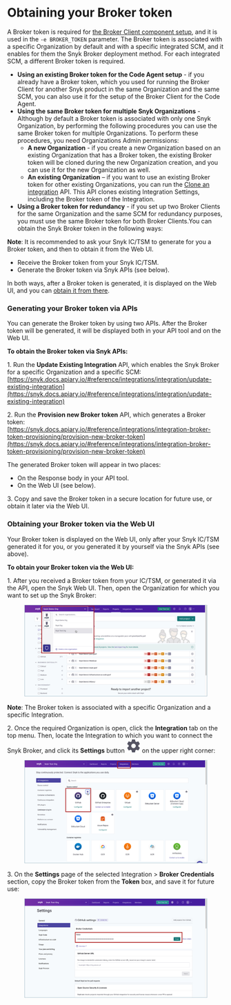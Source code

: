 # Obtaining your Broker token

A Broker token is required for [the Broker Client component setup](https://docs.snyk.io/features/snyk-broker/snyk-broker-code-agent/setting-up-the-code-agent-broker-client-deployment/step-5-setting-up-the-broker-client/step-5.2a-running-the-broker-client-without-the-code-snippet-display), and it is used in the `-e BROKER_TOKEN` parameter. The Broker token is associated with a specific Organization by default and with a specific integrated SCM, and it enables for them the Snyk Broker deployment method. For each integrated SCM, a different Broker token is required.

* **Using an existing Broker token for the Code Agent setup** - if you already have a Broker token, which you used for running the Broker Client for another Snyk product in the same Organization and the same SCM, you can also use it for the setup of the Broker Client for the Code Agent.
* **Using the same Broker token for multiple Snyk Organizations** -\
  Although by default a Broker token is associated with only one Snyk Organization, by performing the following procedures you can use the same Broker token for multiple Organizations. To perform these procedures, you need Organizations Admin permissions: &#x20;
  * **A new Organization** - if you create a new Organization based on an existing Organization that has a Broker token, the existing Broker token will be cloned during the new Organization creation, and you can use it for the new Organization as well.
  * **An existing Organization** – if you want to use an existing Broker token for other existing Organizations, you can run the [Clone an integration](https://snyk.docs.apiary.io/#reference/integrations/integration-cloning/clone-an-integration-\(with-settings-and-credentials\)) API. This API clones existing Integration Settings, including the Broker token of the Integration.
* **Using a Broker token for redundancy** - if you set up two Broker Clients for the same Organization and the same SCM for redundancy purposes, you must use the same Broker token for both Broker Clients.You can obtain the Snyk Broker token in the following ways:

**Note**: It is recommended to ask your Snyk IC/TSM to generate for you a Broker token, and then to obtain it from the Web UI.

* Receive the Broker token from your Snyk IC/TSM.
* Generate the Broker token via Snyk APIs (see below).

In both ways, after a Broker token is generated, it is displayed on the Web UI, and you can [obtain it from there](obtaining-your-broker-token.md#obtaining-your-broker-token-via-the-web-ui).&#x20;

&#x20;&#x20;

### **Generating your Broker token via APIs**

You can generate the Broker token by using two APIs. After the Broker token will be generated, it will be displayed both in your API tool and on the Web UI.&#x20;

**To obtain the Broker token via Snyk APIs:**

1\.  Run the **Update Existing Integration** API, which enables the Snyk Broker for a specific Organization and a specific SCM:\
[https://snyk.docs.apiary.io/#reference/integrations/integration/update-existing-integration](https://snyk.docs.apiary.io/#reference/integrations/integration/update-existing-integration)

2\.  Run the **Provision new Broker token** API, which generates a Broker token:\
[https://snyk.docs.apiary.io/#reference/integrations/integration-broker-token-provisioning/provision-new-broker-token](https://snyk.docs.apiary.io/#reference/integrations/integration-broker-token-provisioning/provision-new-broker-token)

The generated Broker token will appear in two places:

* On the Response body in your API tool.
* On the Web UI (see below).

3\.  Copy and save the Broker token in a secure location for future use, or obtain it later via the Web UI.

### **Obtaining your Broker token via the Web UI**

Your Broker token is displayed on the Web UI, only after your Snyk IC/TSM generated it for you, or you generated it by yourself via the Snyk APIs (see above).

&#x20;**To obtain your Broker token via the Web UI:**

1\.  After you received a Broker token from your IC/TSM, or generated it via the API, open the Snyk Web UI. Then, open the Organization for which you want to set up the Snyk Broker:

<figure><img src="../../../../../.gitbook/assets/Snyk Broker - Organization - Select.png" alt=""><figcaption></figcaption></figure>

**Note**: The Broker token is associated with a specific Organization and a specific Integration.

2\.  Once the required Organization is open, click the **Integration** tab on the top menu. Then, locate the Integration to which you want to connect the Snyk Broker, and click its **Settings** button <img src="../../../../../.gitbook/assets/Snyk Broker - Organization - Integrations - Settings Icon.png" alt="" data-size="line">  on the upper right corner:

<figure><img src="../../../../../.gitbook/assets/Snyk Broker - Organization - Integrations page.png" alt=""><figcaption></figcaption></figure>

3\.  On the **Settings** page of the selected Integration > **Broker Credentials** section, copy the Broker token from the **Token** box, and save it for future use:&#x20;

<figure><img src="../../../../../.gitbook/assets/Snyk Broker - Broker Token - box.png" alt=""><figcaption></figcaption></figure>

&#x20;
